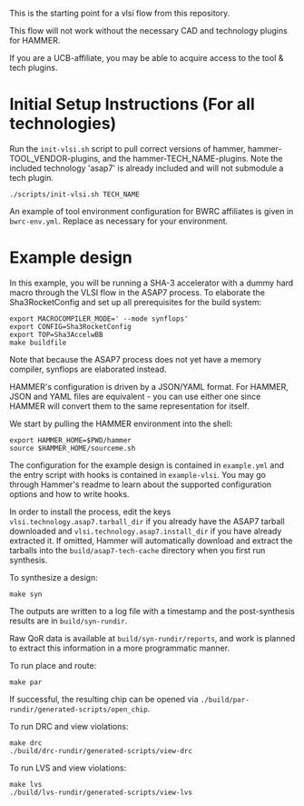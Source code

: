 This is the starting point for a vlsi flow from this repository.

This flow will not work without the necessary CAD and technology plugins for HAMMER.

If you are a UCB-affiliate, you may be able to acquire access to the tool & tech plugins.

# Initial Setup Instructions (For all technologies)
Run the `init-vlsi.sh` script to pull correct versions of hammer, hammer-TOOL\_VENDOR-plugins, and the hammer-TECH\_NAME-plugins. Note the included technology 'asap7' is already included and will not submodule a tech plugin.
```shell
./scripts/init-vlsi.sh TECH_NAME
```

An example of tool environment configuration for BWRC affiliates is given in `bwrc-env.yml`. Replace as necessary for your environment.

# Example design
In this example, you will be running a SHA-3 accelerator with a dummy hard macro through the VLSI flow in the ASAP7 process. To elaborate the Sha3RocketConfig and set up all prerequisites for the build system:
```shell
export MACROCOMPILER_MODE=' --mode synflops'
export CONFIG=Sha3RocketConfig
export TOP=Sha3AccelwBB
make buildfile
```
Note that because the ASAP7 process does not yet have a memory compiler, synflops are elaborated instead.

HAMMER's configuration is driven by a JSON/YAML format. For HAMMER, JSON and YAML files are equivalent - you can use either one since HAMMER will convert them to the same representation for itself.

We start by pulling the HAMMER environment into the shell:

```shell
export HAMMER_HOME=$PWD/hammer
source $HAMMER_HOME/sourceme.sh
```

The configuration for the example design is contained in `example.yml` and the entry script with hooks is contained in `example-vlsi`. You may go through Hammer's readme to learn about the supported configuration options and how to write hooks.

In order to install the process, edit the keys `vlsi.technology.asap7.tarball_dir` if you already have the ASAP7 tarball downloaded and `vlsi.technology.asap7.install_dir` if you have already extracted it. If omitted, Hammer will automatically download and extract the tarballs into the `build/asap7-tech-cache` directory when you first run synthesis.

To synthesize a design:

```shell
make syn
```

The outputs are written to a log file with a timestamp and the post-synthesis results are in `build/syn-rundir`.

Raw QoR data is available at `build/syn-rundir/reports`, and work is planned to extract this information in a more programmatic manner.

To run place and route:
```shell
make par
```

If successful, the resulting chip can be opened via `./build/par-rundir/generated-scripts/open_chip`.

To run DRC and view violations:
```shell
make drc
./build/drc-rundir/generated-scripts/view-drc
```

To run LVS and view violations:
```shell
make lvs
./build/lvs-rundir/generated-scripts/view-lvs
```
